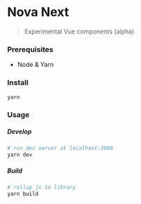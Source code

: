 # Nova Next

> Experimental Vue components (alpha)

### Prerequisites

- Node & Yarn

### Install

```sh
yarn
```

### Usage

##### Develop

```sh
# run dev server at localhost:3000
yarn dev
```

##### Build

```sh
# rollup js to library
yarn build
```
